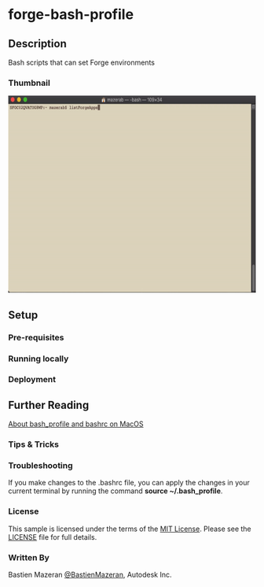 # forge-bash-profile

## Description 

Bash scripts that can set Forge environments

### Thumbnail

<img src="/assets/images/bash-script-demo.gif" width="600" height="400">

## Setup

### Pre-requisites

### Running locally

### Deployment

## Further Reading

[About bash_profile and bashrc on MacOS](https://scriptingosx.com/2017/04/about-bash_profile-and-bashrc-on-macos/)

### Tips & Tricks

### Troubleshooting

If you make changes to the .bashrc file, you can apply the changes in your current terminal by running the command **source ~/.bash_profile**.

### License

This sample is licensed under the terms of the [MIT License](http://opensource.org/licenses/MIT). Please see the [LICENSE](LICENSE) file for full details.

### Written By

Bastien Mazeran [@BastienMazeran](https://twitter.com/BastienMazeran), Autodesk Inc.
